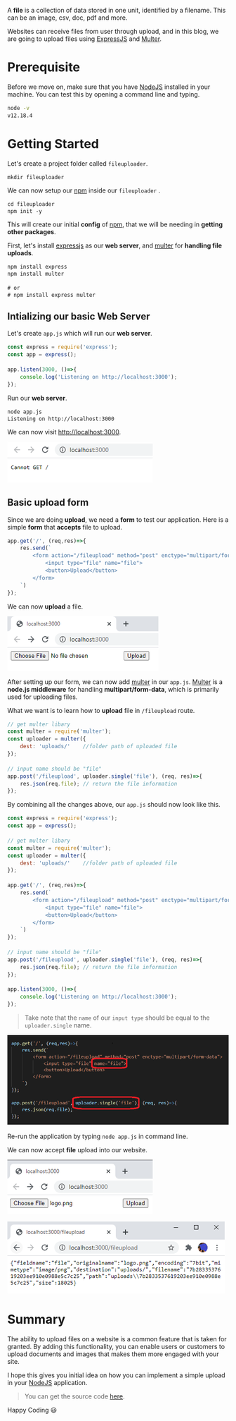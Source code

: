A **file** is a collection of data stored in one unit, identified by a filename. This can be an image, csv, doc, pdf and more.

Websites can receive files from user through upload, and in this blog, we are going to upload files using [ExpressJS](https://expressjs.com/) and [Multer](https://www.npmjs.com/package/multer).

# Prerequisite

Before we move on, make sure that you have [NodeJS](https://nodejs.org/en/) installed in your machine.
You can test this by opening a command line and typing.

```bash
node -v
v12.18.4
```

# Getting Started

Let's create a project folder called `fileuploader`.
```
mkdir fileuploader
```

We can now setup our [npm](https://www.npmjs.com/) inside our `fileuploader` .
```
cd fileuploader
npm init -y
```

This will create our initial **config** of [npm](https://www.npmjs.com/), that we will be needing in **getting other packages**.

First, let's install [expressjs](https://expressjs.com/) as our **web server**, and [multer](https://www.npmjs.com/package/multer) for **handling file uploads**.

```
npm install express
npm install multer

# or 
# npm install express multer
```

## Intializing our basic **Web Server**

Let's create `app.js` which will run our **web server**.

```javascript
const express = require('express');
const app = express();

app.listen(3000, ()=>{
    console.log('Listening on http://localhost:3000');
});
```

Run our **web server**.
```
node app.js
Listening on http://localhost:3000
```

We can now visit [http://localhost:3000](http://localhost:3000).

![localhost](https://raw.githubusercontent.com/code-n-debug/cnd-blogs/main/04.%20Uploading%20files%20in%20NodeJS%20using%20ExpressJS%20and%20Multer/assets/1.png)

## Basic **upload** form
Since we are doing **upload**, we need a **form** to test our application.
Here is a simple **form** that **accepts** file to upload.
```javascript
app.get('/', (req,res)=>{
    res.send(`
        <form action="/fileupload" method="post" enctype="multipart/form-data">
            <input type="file" name="file">
            <button>Upload</button>
        </form>
    `)
});
```

We can now **upload** a file.

![Input Upload](https://raw.githubusercontent.com/code-n-debug/cnd-blogs/main/04.%20Uploading%20files%20in%20NodeJS%20using%20ExpressJS%20and%20Multer/assets/2.png)


After setting up our form, we can now add [multer](https://www.npmjs.com/package/multer) in our `app.js`. [Multer](https://www.npmjs.com/package/multer) is a **node.js middleware** for handling **multipart/form-data**, which is primarily used for uploading files.

What we want is to learn how to **upload** file in `/fileupload` route.

```javascript
// get multer libary
const multer = require('multer');
const uploader = multer({
    dest: 'uploads/'    //folder path of uploaded file
});

// input name should be "file"
app.post('/fileupload', uploader.single('file'), (req, res)=>{
    res.json(req.file); // return the file information
});
```

By combining all the changes above, our `app.js` should now look like this.

```javascript
const express = require('express');
const app = express();

// get multer libary
const multer = require('multer');
const uploader = multer({
    dest: 'uploads/'    //folder path of uploaded file
});

app.get('/', (req,res)=>{
    res.send(`
        <form action="/fileupload" method="post" enctype="multipart/form-data">
            <input type="file" name="file">
            <button>Upload</button>
        </form>
    `)
});

// input name should be "file"
app.post('/fileupload', uploader.single('file'), (req, res)=>{
    res.json(req.file); // return the file information
});

app.listen(3000, ()=>{
    console.log('Listening on http://localhost:3000');
});
```

> Take note that the `name` of our `input type` should be equal to the `uploader.single` name.

![Highlight](https://raw.githubusercontent.com/code-n-debug/cnd-blogs/main/04.%20Uploading%20files%20in%20NodeJS%20using%20ExpressJS%20and%20Multer/assets/3.png)

Re-run the application by typing `node app.js` in command line.

We can now accept **file** upload into our website.

![Selecting File](https://raw.githubusercontent.com/code-n-debug/cnd-blogs/main/04.%20Uploading%20files%20in%20NodeJS%20using%20ExpressJS%20and%20Multer/assets/4.png)

![Selecting File](https://raw.githubusercontent.com/code-n-debug/cnd-blogs/main/04.%20Uploading%20files%20in%20NodeJS%20using%20ExpressJS%20and%20Multer/assets/5.png)

# Summary

The ability to upload files on a website is a common feature that is taken for granted. By adding this functionality, you can enable users or customers to upload documents and images that makes them more engaged with your site.

I hope this gives you initial idea on how you can implement a simple upload in your [NodeJS](https://nodejs.org/en/) application.

> You can get the source code [here](https://github.com/code-n-debug/cnd-blogs/tree/main/04.%20Uploading%20files%20in%20NodeJS%20using%20ExpressJS%20and%20Multer).

Happy Coding 😃
